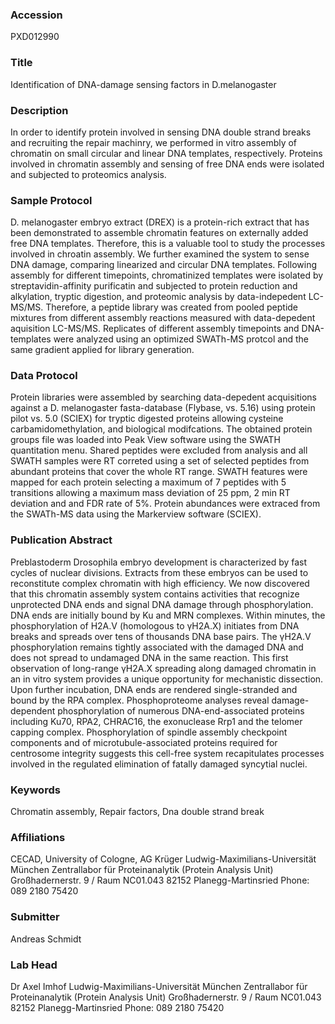 ### Accession
PXD012990

### Title
Identification of DNA-damage sensing factors in D.melanogaster

### Description
In order to identify protein involved in sensing DNA double strand breaks and recruiting the repair machinry, we performed in vitro assembly of chromatin on small circular and linear DNA templates, respectively. Proteins involved in chromatin assembly and sensing of free DNA ends were isolated and subjected to proteomics analysis.

### Sample Protocol
D. melanogaster embryo extract (DREX) is a protein-rich extract that has been demonstrated to assemble chromatin features on externally added free DNA templates. Therefore, this is a valuable tool to study the processes involved in chroatin assembly. We further examined the system to sense DNA damage, comparing linearized and circular DNA templates. Following assembly for different timepoints, chromatinized templates were isolated by streptavidin-affinity purificatin and subjected to protein reduction and alkylation, tryptic digestion, and proteomic analysis by data-indepedent LC-MS/MS. Therefore, a peptide library was created from pooled peptide mixtures from different assembly reactions measured with data-depedent aquisition LC-MS/MS. Replicates of different assembly timepoints and DNA-templates were analyzed using an optimized SWATh-MS protcol and the same gradient applied for library generation.

### Data Protocol
Protein libraries were assembled by searching data-depedent acquisitions against a D. melanogaster fasta-database (Flybase, vs. 5.16) using protein pilot vs. 5.0 (SCIEX) for tryptic digested proteins allowing cysteine carbamidomethylation, and biological modifcations. The obtained protein groups file was loaded into Peak View software using the SWATH quantitation menu. Shared peptides were excluded from analysis and all SWATH samples were RT correted using a set of selected peptides from abundant proteins that cover the whole RT range. SWATH features were mapped for each protein selecting a maximum of 7 peptides with 5 transitions allowing a maximum mass deviation of 25 ppm, 2 min RT deviation and and FDR rate of 5%. Protein abundances were extraced from the SWATh-MS data using the Markerview software (SCIEX).

### Publication Abstract
Preblastoderm Drosophila embryo development is characterized by fast cycles of nuclear divisions. Extracts from these embryos can be used to reconstitute complex chromatin with high efficiency. We now discovered that this chromatin assembly system contains activities that recognize unprotected DNA ends and signal DNA damage through phosphorylation. DNA ends are initially bound by Ku and MRN complexes. Within minutes, the phosphorylation of H2A.V (homologous to &#x3b3;H2A.X) initiates from DNA breaks and spreads over tens of thousands DNA base pairs. The &#x3b3;H2A.V phosphorylation remains tightly associated with the damaged DNA and does not spread to undamaged DNA in the same reaction. This first observation of long-range &#x3b3;H2A.X spreading along damaged chromatin in an in vitro system provides a unique opportunity for mechanistic dissection. Upon further incubation, DNA ends are rendered single-stranded and bound by the RPA complex. Phosphoproteome analyses reveal damage-dependent phosphorylation of numerous DNA-end-associated proteins including Ku70, RPA2, CHRAC16, the exonuclease Rrp1 and the telomer capping complex. Phosphorylation of spindle assembly checkpoint components and of microtubule-associated proteins required for centrosome integrity suggests this cell-free system recapitulates processes involved in the regulated elimination of fatally damaged syncytial nuclei.

### Keywords
Chromatin assembly, Repair factors, Dna double strand break

### Affiliations
CECAD, University of Cologne, AG Krüger
Ludwig-Maximilians-Universität München Zentrallabor für Proteinanalytik (Protein Analysis Unit) Großhadernerstr. 9 / Raum NC01.043 82152 Planegg-Martinsried  Phone: 089 2180 75420

### Submitter
Andreas Schmidt

### Lab Head
Dr Axel Imhof
Ludwig-Maximilians-Universität München Zentrallabor für Proteinanalytik (Protein Analysis Unit) Großhadernerstr. 9 / Raum NC01.043 82152 Planegg-Martinsried  Phone: 089 2180 75420


